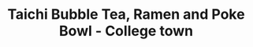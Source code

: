 ---
layout: place
title: "Taichi Bubble Tea, Ramen and Poke Bowl - College town"
permalink: /new-york/rochester/taichi-bubble-tea-ramen-and-poke-bowl-college-town.html
stateAbbr: NY
stateName: New York
cityName: Rochester
seo:
  name: "Taichi Bubble Tea, Ramen and Poke Bowl - College town"
  type: Restaurant
  links: null
description: "Taichi Bubble Tea, Ramen and Poke Bowl - College town serves delicious sushi in Rochester, New York. Try fresh Japanese dishes for a great dining experience. "
place_id: ChIJ120_5dG01okRMTkrkrGwhZ8
photos:
  - name: >-
      places/ChIJ120_5dG01okRMTkrkrGwhZ8/photos/AeeoHcJti3dtk3ywlxFJUpZ8llxgDG4OJKajXoBssBeRj5gbjsvUNwgNPGphZBo5ws4ppGXT8VMrYZHD5vSv5ckUDcj3Pb9vC8dM1ugyKVR84-72GKpz4ikiCZBMG3CLo5X7M2QXV9-2V1k2m9XjNG1v2Rat7NfVX1r0P6vApRFnY32RftB7W__nRACRKZlBbvispHIRSCjxvfMJMf0jylaPItE3WaNzBy_XaU_9BNTCULEgKfh6xuSe6Qfy1jWPXLvD1tz9aGtw1q6c0x2YF9iEoKyTbgGzRglv_9zdfe_5EruFOw
    widthPx: 2208
    heightPx: 1243
    authorAttributions:
      - displayName: Taichi Bubble Tea, Ramen and Poke Bowl - College town
        uri: https://maps.google.com/maps/contrib/112653825116017250463
        photoUri: >-
          https://lh3.googleusercontent.com/a-/ALV-UjWHeNU5SFwwMh8tznlC4zChE3bH2V7hqMElrfG87V210hEqqYRC=s100-p-k-no-mo
    flagContentUri: >-
      https://www.google.com/local/imagery/report/?cb_client=maps_api_places.places_api&image_key=!1e10!2sAF1QipPzf629e7izDiAI1cltBmqD95PGbJVfq0EbMCES&hl=en-US
    googleMapsUri: >-
      https://www.google.com/maps/place//data=!3m4!1e2!3m2!1sAF1QipPzf629e7izDiAI1cltBmqD95PGbJVfq0EbMCES!2e10!4m2!3m1!1s0x89d6b4d1e53f6dd7:0x9f85b0b1922b3931
  - name: >-
      places/ChIJ120_5dG01okRMTkrkrGwhZ8/photos/AeeoHcJD2jr1l8pNDngUBad6iaS8M5Xv8FcnD3jVxyuzYtvjHBvBR-qqR8b25tOGJCMTA2jqYebiQ-eLPAbG9n1ndZTD-jE4QvwkykMj7FOKBMOa3yjLDjAQcT5OpYEfk087EY9UzAOuqhDp28ugN9xEotRErapj6sysdN12sVWWp4qxBlrrmTneQtEQYa1hakSQJ8o-G-UiHB6HOFHYiODF34iTUWCiLktkkRPARL4pWbqw2otOu2P7x2qC3lzS6CTqG14ZlOZmyifwgFGIqpRftw782-mT-PoWfPn02xnQ1bmw6A
    widthPx: 4800
    heightPx: 3428
    authorAttributions:
      - displayName: Taichi Bubble Tea, Ramen and Poke Bowl - College town
        uri: https://maps.google.com/maps/contrib/112653825116017250463
        photoUri: >-
          https://lh3.googleusercontent.com/a-/ALV-UjWHeNU5SFwwMh8tznlC4zChE3bH2V7hqMElrfG87V210hEqqYRC=s100-p-k-no-mo
    flagContentUri: >-
      https://www.google.com/local/imagery/report/?cb_client=maps_api_places.places_api&image_key=!1e10!2sAF1QipMkIVZUYdm3Znye6bRx21VzjqWreJ9a6H8ivvBm&hl=en-US
    googleMapsUri: >-
      https://www.google.com/maps/place//data=!3m4!1e2!3m2!1sAF1QipMkIVZUYdm3Znye6bRx21VzjqWreJ9a6H8ivvBm!2e10!4m2!3m1!1s0x89d6b4d1e53f6dd7:0x9f85b0b1922b3931
  - name: >-
      places/ChIJ120_5dG01okRMTkrkrGwhZ8/photos/AeeoHcLSDLG6xXFV-h0JRcAgdYFyCDxMjNrkbrTzGO4Z9GSb432b2bo0CMpzOn_AwN6i55FDhqM6juTNVdj4kUVG5Ou5JOi2XMWlbQFd0daZML17tsRMMv6ECLfkBx2lHJBcm9ljozwAqMUjsjxYw97EMlcHZqyG9I17BAXYPS1VaEvrgmComGPk5C_Z3CaOhBOWgB-x2JvNtwREgIGGFWttbhRB03hxN3L0jnzlMMuyJHraBG6qKlP8YwDqgF6Ej4iHCzuC-Nrw4MwEFLNsvG-seiLRYVRUmZNLwpCYKh6mtljFu47y5y7bp8gWJ-JulcyvdCuAwBiP96eH7z_dq2JEn53VS2RPW4i6Y08Y8Od-OZKfJGioX11mTIMBoxDbtkc-ZBao__GbMI0ASVvO08yxZUujrTvfQuZmR2JRGSer17-ywjWO7ZcSmtxqMG4RtZdx
    widthPx: 3024
    heightPx: 4032
    authorAttributions:
      - displayName: Gina C.
        uri: https://maps.google.com/maps/contrib/115506177821767295930
        photoUri: >-
          https://lh3.googleusercontent.com/a/ACg8ocKjeihyt3uyXZkyYqVcdErCc1TZIvYAsecN7-PQ0K4Forll3A=s100-p-k-no-mo
    flagContentUri: >-
      https://www.google.com/local/imagery/report/?cb_client=maps_api_places.places_api&image_key=!1e10!2sCIABIhAA3jqzqyJDJ2fAlCoACB5X&hl=en-US
    googleMapsUri: >-
      https://www.google.com/maps/place//data=!3m4!1e2!3m2!1sCIABIhAA3jqzqyJDJ2fAlCoACB5X!2e10!4m2!3m1!1s0x89d6b4d1e53f6dd7:0x9f85b0b1922b3931
  - name: >-
      places/ChIJ120_5dG01okRMTkrkrGwhZ8/photos/AeeoHcJe1jhnMBafaienP-wF9f6AmauusTk8hyt82TYkV5yZVBYl0vVBJmFnSGyYHRJZ48dZZJuZuMIueLt2jEyGvHr1-iW5Iozg9_QiGgbD0lnP4rnMOBi-5BhgjEO5LQNIASfuV2awBsHKRcAp2IYhckfozW6vOHgx9WYWSXTxkSidiNeftYqJNWtqy33BYc3dy4qTIKZbEOvA7kT1qTQp6sjT1ulkOai_U6zA-q09N0igGqKou53NPt7nsMem6XtCPxp6U3G_sD2hYAJ9WPhVuwDVYKsATWUDV6VCBzKmYWUDW-hxJBEmPYHQ7cFDwKtjqK7kJzwjMgZ-y0EH-boDidM_9VstE_GAfley0I42kLLRHxrgUAl8DPrhpvzFcPXJfn7jlX8U-7CCZv2a4BfYew0eSG849lXXvzW3yzUZtec
    widthPx: 4080
    heightPx: 3072
    authorAttributions:
      - displayName: Stephani Yarber
        uri: https://maps.google.com/maps/contrib/108653791029039185090
        photoUri: >-
          https://lh3.googleusercontent.com/a-/ALV-UjXPXRQyOOj_gEiIQijHjp5PL8wW4rTMqIKN6Ky_Qh_K5Ia9QEUA=s100-p-k-no-mo
    flagContentUri: >-
      https://www.google.com/local/imagery/report/?cb_client=maps_api_places.places_api&image_key=!1e10!2sCIHM0ogKEICAgIC51PGBSA&hl=en-US
    googleMapsUri: >-
      https://www.google.com/maps/place//data=!3m4!1e2!3m2!1sCIHM0ogKEICAgIC51PGBSA!2e10!4m2!3m1!1s0x89d6b4d1e53f6dd7:0x9f85b0b1922b3931
  - name: >-
      places/ChIJ120_5dG01okRMTkrkrGwhZ8/photos/AeeoHcKcx9h9Aa73VxcuURAYQby6U1Z--_DnBCa60pEmIo17tl_X8yj6EC6omWLZmftbjHhJGLmt-aRSKlcTn1l97I7eJ8vESbXIw7fOPMx1BFtqe_etvxR568znd3ED4zzscoRV5qeBz7x20q5ZALI5otSYaYMQpFdLnpNzrnttruCt-DMkSGqX2Rt4tfud5qfwOSrfwDUWQ76rPCgnHHMGviTJXl00ggeJZ9EPFOb49cUdOPlYi3VKQj1oHnyLpKaWfeaLaGW-EbVtRWm8NqABPpQdfpW9eJAvDIDbjPMr4_v8HVjoJ2sMu8uO0IR0fOpJGTsTM8MWY97cr1Wc3W5OOyOlvkFgSq__dylNQMsbj3XU0F1I0hhtlMICtnZQBKCxvogRvlyM1xshiUb_qq_YOkZ8gH0rYMnC2JLa0H8ikf0FRNaQ
    widthPx: 4656
    heightPx: 3492
    authorAttributions:
      - displayName: Koki Tanaka
        uri: https://maps.google.com/maps/contrib/105464402541374645413
        photoUri: >-
          https://lh3.googleusercontent.com/a-/ALV-UjUkrEFIxSlzWq7AvKUyqSMhU3jS8YRG9blrEM3auzP5mKtkqQgK=s100-p-k-no-mo
    flagContentUri: >-
      https://www.google.com/local/imagery/report/?cb_client=maps_api_places.places_api&image_key=!1e10!2sCIHM0ogKEICAgICOmMi0yAE&hl=en-US
    googleMapsUri: >-
      https://www.google.com/maps/place//data=!3m4!1e2!3m2!1sCIHM0ogKEICAgICOmMi0yAE!2e10!4m2!3m1!1s0x89d6b4d1e53f6dd7:0x9f85b0b1922b3931
  - name: >-
      places/ChIJ120_5dG01okRMTkrkrGwhZ8/photos/AeeoHcJNW6tp28hDr31TAHyw9DP1NETP_1kixLxp9XO_QfQCuEzKEWpe3ATrbG3Gt5x6DIJel_ovDzjsWguYoS1ApjQbcidQKM_wt0zHpghhCRFoUglVx0OBlWe4_shdwYK4Y_zbDYyIWA2mYE0uGJomoQMU8Tb0LjDhgKzZDMIIX7AWTEmILFcTAdlwhS2fhObjgkzTS_mJNDY4wGAQH9j3gHvf9P1NUoN8VMMooKKSh-nL0-UiGeVSdfIQF7c4pw7jGgM3GhYNwT0O5GTCycrepM69XD6KABufCwRpXdp5CofNXAl_4ZbZW8CK2aj96VTIyKOvF1WcGoidR-CFKnB1Yfvg8CwGW7C0YMl-IM0XPsTBVXvrwqMLPyWI0Wl0pNhRDNg6QCqNi0E1R33yIYickew7tCNhhrM7FB1dK9qKg08
    widthPx: 3072
    heightPx: 4080
    authorAttributions:
      - displayName: Ryan Kilner
        uri: https://maps.google.com/maps/contrib/117161177024905718757
        photoUri: >-
          https://lh3.googleusercontent.com/a-/ALV-UjVOnxBhhyF_HueVfb5Djgm9rPWs98EDuHWtMTF6HhB3NeWPrnWkZA=s100-p-k-no-mo
    flagContentUri: >-
      https://www.google.com/local/imagery/report/?cb_client=maps_api_places.places_api&image_key=!1e10!2sCIHM0ogKEICAgIC1lLH5eg&hl=en-US
    googleMapsUri: >-
      https://www.google.com/maps/place//data=!3m4!1e2!3m2!1sCIHM0ogKEICAgIC1lLH5eg!2e10!4m2!3m1!1s0x89d6b4d1e53f6dd7:0x9f85b0b1922b3931
  - name: >-
      places/ChIJ120_5dG01okRMTkrkrGwhZ8/photos/AeeoHcKXB1cuPA30TsedekxrjK7HsSETyMeBau8vMP7KfhnvjfkEh2EQNkt2DrhoidMYq2-jKuXAajh-q3JO4xGJN8BrwHBSBq33q0ns5BjZi-MOt3I5oFbbvj26epLjDnRNEO3Pzo1LItPxEKpkZJZQrzVzbOJGG8qWxfeJjJd_muOI_ReJTBECu11ijouMdiOVHnJqu01V_TB0EXTp8HF0n-KnOs3GV8wOVZdla6ohrKlK2QLKUxWfyP--uXPqrxjX5G_iy9k7hWB66jFctkEejnn7h7TXEDAm6VR1eiQ20TecyjQMQQ5c2WG8gQxo2k_EFlJ890Vp46LrDXTV-bRBDaSvr2wpot0v8fsNT_PFIDdTnhyFruTm2DXRjCQauSkuskh-sIx51E-XzeeUSxq20gH-L-0tLZQ53Y9RGBkeYNc
    widthPx: 3000
    heightPx: 4000
    authorAttributions:
      - displayName: Shannon Ashley
        uri: https://maps.google.com/maps/contrib/102767948499082655606
        photoUri: >-
          https://lh3.googleusercontent.com/a-/ALV-UjX7D2txqfX_cJgbQlaWDo8Nykb0nr_4OUbdeWvax7Rtzd6bzPOImg=s100-p-k-no-mo
    flagContentUri: >-
      https://www.google.com/local/imagery/report/?cb_client=maps_api_places.places_api&image_key=!1e10!2sCIHM0ogKEICAgIDbnu_rZw&hl=en-US
    googleMapsUri: >-
      https://www.google.com/maps/place//data=!3m4!1e2!3m2!1sCIHM0ogKEICAgIDbnu_rZw!2e10!4m2!3m1!1s0x89d6b4d1e53f6dd7:0x9f85b0b1922b3931
  - name: >-
      places/ChIJ120_5dG01okRMTkrkrGwhZ8/photos/AeeoHcIgqIi-CG0yglSdChgteApMbnvKY5TCsvgvBVH20mut6TOOfySHFgaDdwi0TAo2pABlqoO-8dHNBLOUw7eo_ZTwaiEIm-yFWt91V9bwujO4uXVWThXoao-i_nWMV8_bi6dec5mZv_kDP9fG-iwT2CnRM_5Bc5N7W_CAE1qsJSzOfR3CItJ0zsll7h3fN0Yv14OCV11DnoTD7W1hkURNsDnuqgQb64sJvz8_UCX_VgM9bmfw-8MhzOxGfg1yqDiUYJZP2P0HklC5aiRDeTKbxCJ7-_4HU2K9_g6OJVHRH8ECpC1SL1oEcOEOqdyWsUjm_3BpH5ZgXSIzeLNOuwvpUwOPTgNhj-a5CSvAAQwjflVoWRgZablAWM5QtMdKVahFE_pDRRca0CJQVTRPJoo6Cw6bhoKpiYZvGdeoyR6iLtv5JLtN
    widthPx: 3072
    heightPx: 4080
    authorAttributions:
      - displayName: Jhair Gallardo
        uri: https://maps.google.com/maps/contrib/103489351758008133953
        photoUri: >-
          https://lh3.googleusercontent.com/a-/ALV-UjUM0O3t9_k-Xgl_B5vaIO332oqwB76M5Cb-rG1FtEd3TpKnl0j3WA=s100-p-k-no-mo
    flagContentUri: >-
      https://www.google.com/local/imagery/report/?cb_client=maps_api_places.places_api&image_key=!1e10!2sCIHM0ogKEICAgID23qmOzwE&hl=en-US
    googleMapsUri: >-
      https://www.google.com/maps/place//data=!3m4!1e2!3m2!1sCIHM0ogKEICAgID23qmOzwE!2e10!4m2!3m1!1s0x89d6b4d1e53f6dd7:0x9f85b0b1922b3931
  - name: >-
      places/ChIJ120_5dG01okRMTkrkrGwhZ8/photos/AeeoHcLn_R9b4ILCbO0r3R8cB0_zr5BnoPiZ27dzTFGggwLuPz3buvtC22DNPPJXsFgU28NyMn96KMvHdF72lCq0nXc8r-EWIZUZn69bndrJPQL00rlhlgM1ByourvDIZACFEjTvMx9RVVI-Lm7EhpJmEqdB75-4RJ4iOqMAo0QliU64EhQxaKYhQUdGSJ857yW_mHMwkF4dcIcLz2q059AvZrIqtEkQwJVsyptdWi0nsJZwo7W2Ugzrp6r2ipEKHlfK740Wa23akYosRUxyVSYDCtSb0WIpym6TAlxa_3Fpr33ZcGTs4K_JAeApaUm-eJkL8JpWKcY4MSTMUAN-GphDqGOPpd7rZXIvBxOnHHnfQjt5e_bn2mZpbMaK-0ZCmIuNBFB_sPdFrFRRDlG5yodaIwDfxFVVmi6aI4jOiN5fIue201JS
    widthPx: 2700
    heightPx: 4800
    authorAttributions:
      - displayName: Justin C
        uri: https://maps.google.com/maps/contrib/101663014033842281215
        photoUri: >-
          https://lh3.googleusercontent.com/a-/ALV-UjWyAiAHZDrr7mzE-GQcAbrX4hNv6Zu8LMT1ke2LlqJxeqoPo_xFCA=s100-p-k-no-mo
    flagContentUri: >-
      https://www.google.com/local/imagery/report/?cb_client=maps_api_places.places_api&image_key=!1e10!2sCIHM0ogKEICAgICfrOHy3QE&hl=en-US
    googleMapsUri: >-
      https://www.google.com/maps/place//data=!3m4!1e2!3m2!1sCIHM0ogKEICAgICfrOHy3QE!2e10!4m2!3m1!1s0x89d6b4d1e53f6dd7:0x9f85b0b1922b3931
  - name: >-
      places/ChIJ120_5dG01okRMTkrkrGwhZ8/photos/AeeoHcJTBsHu2_l7nxXM-mJLI255_NxERvnJHzFexzO75VWwSGecruWtjf7OFI67-JaTP4Ut6EYU82UK4NMMQUz8Fh8yve1nKeU6qMB58d5fbIttcWWE2UBFW3NvzoXjBSL7iqwbOjkYy5tYXgfkC06k2TqgZcGPwsUFJuIBSELzaYbmXDgWmhOuONUYtwzgljo9eFuCF4H3ztc2GlHS3XURCR2BPGYWAQD_FK_ngaytDobqVJKWOiS9gdmMl5lxqKK2t4dU_lRZYAwzEu1P7FsFR-C61stk0e3bkHxf8Fhc5R9XK8DgdGXMPaXedtF03lUswzhsBGoImdhXxTCQZKCWCsO7FHIO0TnKOFfzTz-4LxsW4RszeUzctN5yaGodt7B48Zd3fD8F5wWhGpk0W-x_C5dmcEF2fSrtnvV0_b7gxHJwyiaD
    widthPx: 2252
    heightPx: 4000
    authorAttributions:
      - displayName: Stephen Liu
        uri: https://maps.google.com/maps/contrib/112045990535971588682
        photoUri: >-
          https://lh3.googleusercontent.com/a-/ALV-UjWyHIoqOrfuMFT4i3aQGxooHTHcGdDklUIP5E57BwMqUtftOPNAng=s100-p-k-no-mo
    flagContentUri: >-
      https://www.google.com/local/imagery/report/?cb_client=maps_api_places.places_api&image_key=!1e10!2sCIHM0ogKEICAgIDXoMGTiAE&hl=en-US
    googleMapsUri: >-
      https://www.google.com/maps/place//data=!3m4!1e2!3m2!1sCIHM0ogKEICAgIDXoMGTiAE!2e10!4m2!3m1!1s0x89d6b4d1e53f6dd7:0x9f85b0b1922b3931
address: 1367 Mt Hope Ave, Rochester, NY 14620, USA
street: 1367 Mt Hope Ave
city: Rochester
state: NY
zip: '14620'
country: USA
neighborhood: Strong
latitude: '43.123084'
longitude: '-77.618686'
accessibility_options:
  wheelchairAccessibleParking: true
  wheelchairAccessibleEntrance: true
  wheelchairAccessibleRestroom: true
business_status: OPERATIONAL
name: Taichi Bubble Tea, Ramen and Poke Bowl - College town
google_maps_links:
  directionsUri: >-
    https://www.google.com/maps/dir//''/data=!4m7!4m6!1m1!4e2!1m2!1m1!1s0x89d6b4d1e53f6dd7:0x9f85b0b1922b3931!3e0
  placeUri: https://maps.google.com/?cid=11494787900641065265
  writeAReviewUri: >-
    https://www.google.com/maps/place//data=!4m3!3m2!1s0x89d6b4d1e53f6dd7:0x9f85b0b1922b3931!12e1
  reviewsUri: >-
    https://www.google.com/maps/place//data=!4m4!3m3!1s0x89d6b4d1e53f6dd7:0x9f85b0b1922b3931!9m1!1b1
  photosUri: >-
    https://www.google.com/maps/place//data=!4m3!3m2!1s0x89d6b4d1e53f6dd7:0x9f85b0b1922b3931!10e5
primary_type: Tea House
opening_hours:
  regular: null
  current: null
secondary_opening_hours:
  regular:
    weekdayDescriptions: null
    type: null
  current:
    weekdayDescriptions: null
    type: null
phone: null
price_level: null
price_range: null
rating: null
rating_count: 0
website: null
reviews: null
parking_options: null
payment_options: null
allow_dogs: null
curbside_pickup: null
delivery: null
dine_in: null
good_for_children: null
good_for_groups: null
good_for_sports: null
live_music: null
menu_for_children: null
outdoor_seating: null
reservable: null
restroom: null
serves_beer: null
serves_breakfast: null
serves_brunch: null
serves_cocktails: null
serves_coffee: null
serves_dinner: null
serves_dessert: null
serves_lunch: null
serves_vegetarian_food: null
serves_wine: null
takeout: null
summary: null

---